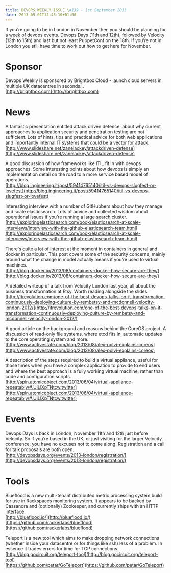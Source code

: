```yaml
---
title: DEVOPS WEEKLY ISSUE \#139 - 1st September 2013 
date: 2013-09-01T12:45:10+01:00
---
```


If you’re going to be in London in November then you should be planning for a week of devops events. Devops Days (11th and 12th), followed by Velocity (13th to 15th) and last but not least PuppetConf on the 18th. If you’re not in London you still have time to work out how to get here for November.


Sponsor
======

Devops Weekly is sponsored by Brightbox Cloud - launch cloud servers in multiple UK datacentres in seconds...
<br>[http://brightbox.com](http://brightbox.com)


News
====

A fantastic presentation entitled attack driven defence, about why current approaches to application security and penetration testing are not sufficient. Lots of hints, tips and practical advice for both web applications and importantly internal IT systems that could be a vector for attack.
<br>[http://www.slideshare.net/zanelackey/attackdriven-defense](http://www.slideshare.net/zanelackey/attackdriven-defense)


A good discussion of how frameworks like ITIL fit in with devops approaches. Some interesting points about how devops is simply an implementation detail on the road to a more service based model of operations.
<br>[http://blog.ingineering.it/post/59414765140/itil-vs-devops-slugfest-or-lovefest](http://blog.ingineering.it/post/59414765140/itil-vs-devops-slugfest-or-lovefest)


Interesting interview with a number of GitHubbers about how they manage and scale elasticsearch. Lots of advice and collected wisdom about operational issues if you’re running a large search cluster.
<br>[http://exploringelasticsearch.com/book/elasticsearch-at-scale-interviews/interview-with-the-github-elasticsearch-team.html](http://exploringelasticsearch.com/book/elasticsearch-at-scale-interviews/interview-with-the-github-elasticsearch-team.html)


There's quite a lot of interest at the moment in containers in general and docker in particular. This post covers some of the security concerns, mainly around what the change in model actually means if you’re used to virtual machines.
<br>[http://blog.docker.io/2013/08/containers-docker-how-secure-are-they/](http://blog.docker.io/2013/08/containers-docker-how-secure-are-they/)


A detailed writeup of a talk from Velocity London last year, all about the business transformation at Etsy. Worth reading alongside the slides.
<br>[http://itrevolution.com/one-of-the-best-devops-talks-on-it-transformation-continuously-deploying-culture-by-rembetsy-and-mcdonnell-velocity-london-2012/](http://itrevolution.com/one-of-the-best-devops-talks-on-it-transformation-continuously-deploying-culture-by-rembetsy-and-mcdonnell-velocity-london-2012/)


A good article on the background and reasons behind the CoreOS project. A discussion of read-only file systems, where etcd fits in, automatic updates to the core operating system and more.
<br>[http://www.activestate.com/blog/2013/08/alex-polvi-explains-coreos](http://www.activestate.com/blog/2013/08/alex-polvi-explains-coreos)


A description of the steps required to build a virtual appliance, useful for those times when you have a complex application to provide to end users and where the best approach is a fully working virtual machine, rather than code and configuration scripts.
<br>[http://spin.atomicobject.com/2013/06/04/virtual-appliance-repeatably/#.UiLlXpTNtcw.twitter](http://spin.atomicobject.com/2013/06/04/virtual-appliance-repeatably/#.UiLlXpTNtcw.twitter)



Events
======

Devops Days is back in London, November 11th and 12th just before Velocity. So if you’re based in the UK, or just visiting for the larger Velocity conference, you have no excuses not to come along. Registration and a call for talk proposals are both open.
<br>[http://devopsdays.org/events/2013-london/registration/](http://devopsdays.org/events/2013-london/registration/)


Tools
====

Blueflood is a new multi-tenant distributed metric processing system build for use in Rackspaces monitoring system. It appears to be backed by Cassandra and (optionally) Zookeeper, and currently ships with an HTTP interface.
<br>[http://blueflood.io/](http://blueflood.io/)
<br>[https://github.com/rackerlabs/blueflood](https://github.com/rackerlabs/blueflood)


Teleport is a new tool which aims to make dropping network connections (whether inside your datacentre or for things like ssh) less of a problem. In essence it trades errors for time for TCP connections.
<br>[http://blog.gocircuit.org/teleport-tool](http://blog.gocircuit.org/teleport-tool)
<br>[https://github.com/petar/GoTeleport](https://github.com/petar/GoTeleport)



